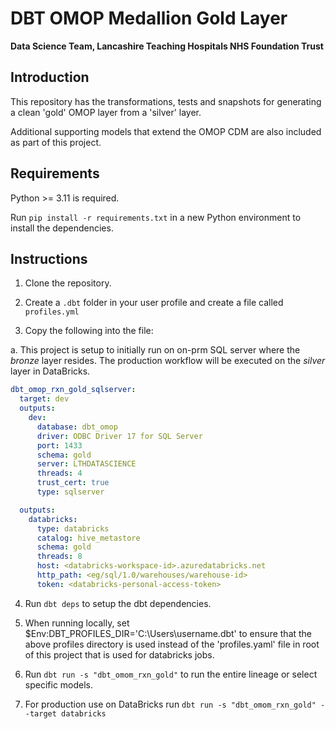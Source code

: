 # DBT OMOP Medallion Gold Layer

__Data Science Team, Lancashire Teaching Hospitals NHS Foundation Trust__

## Introduction

This repository has the transformations, tests and snapshots for generating a clean 'gold' OMOP layer from a 'silver' layer.

Additional supporting models that extend the OMOP CDM are also included as part of this project.

## Requirements

Python >= 3.11 is required.

Run `pip install -r requirements.txt` in a new Python environment to install the dependencies.

## Instructions

1. Clone the repository.

2. Create a ```.dbt``` folder in your user profile and create a file called ```profiles.yml```

3. Copy the following into the file:

a. This project is setup to initially run on on-prm SQL server where the _bronze_ layer resides. The production workflow will be executed on the _silver_ layer in DataBricks.

```yaml
dbt_omop_rxn_gold_sqlserver:
  target: dev
  outputs:
    dev:
      database: dbt_omop
      driver: ODBC Driver 17 for SQL Server
      port: 1433
      schema: gold
      server: LTHDATASCIENCE
      threads: 4
      trust_cert: true
      type: sqlserver

  outputs:
    databricks:
      type: databricks
      catalog: hive_metastore
      schema: gold
      threads: 8
      host: <databricks-workspace-id>.azuredatabricks.net
      http_path: <eg/sql/1.0/warehouses/warehouse-id>
      token: <databricks-personal-access-token>
```

4. Run `dbt deps` to setup the dbt dependencies.

5. When running locally, set $Env:DBT_PROFILES_DIR='C:\Users\username\.dbt' to ensure that the above profiles directory is used instead of the 'profiles.yaml' file in root of this project that is used for databricks jobs.

6. Run `dbt run -s "dbt_omom_rxn_gold"` to run the entire lineage or select specific models.

7. For production use on DataBricks run `dbt run -s "dbt_omom_rxn_gold" --target databricks`
